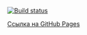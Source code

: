 [![Build status](https://ci.appveyor.com/api/projects/status/eauaoee4ccqui9e4?svg=true)](https://ci.appveyor.com/project/ADeoZ/ahj-events-1)

[Ссылка на GitHub Pages](https://adeoz.github.io/ahj-events-1/)
